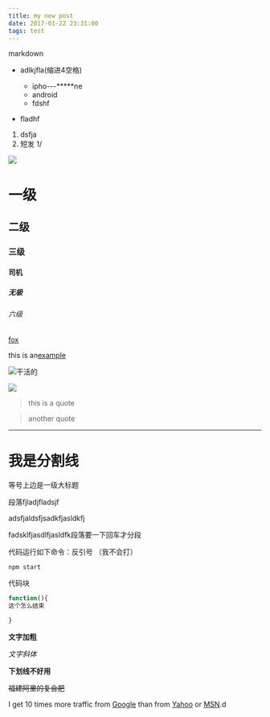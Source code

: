 ```yaml
---
title: my new post
date: 2017-01-22 23:31:00
tags: test
---
```

markdown


* adlkjfla(缩进4空格)
    * ipho---*****ne
    * android
    * fdshf

* fladhf

1. dsfja  
1. 短发
1/

![](http://img1.imgtn.bdimg.com/it/u=2735633715,2749454924&fm=21&gp=0.jpg )
# 一级

## 二级

### 三级
#### 司机
##### 无极
###### 六级

[fox](http:baidu.com)

this is an[example](http://baidu.com/ "title")


![干活的](http:/img2.shuaijiao.com/images/2014/0515/20140515085217500.jpg)


![](http://img.taopic.com/uploads/allimg/130711/318756-130G1222R317.jpg)


>this is a quote

> another  quote

 ---
 我是分割线
 ========
 等号上边是一级大标题

 段落fjladjfladsjf

 adsfjaldsfjsadkfjasldkfj

 fadsklfjasdlfjasldfk段落要一下回车才分段


 代码运行如下命令：反引号 （我不会打）

`npm start`

代码块

```js
function(){
这个怎么结束

}


```
**文字加粗**

*文字斜体*

__下划线不好用__


~~福建阿里的复合肥~~



I get 10 times more traffic from [Google](http://google.com/ "Google")
than from [Yahoo](http://search.yahoo.com/ "Yahoo Search") or
[MSN](http://search.msn.com/ "MSN Search").d

